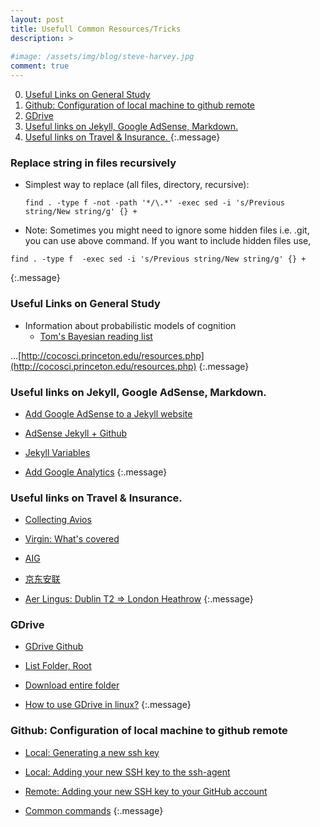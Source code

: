 ```yaml
---
layout: post
title: Usefull Common Resources/Tricks
description: >
  
#image: /assets/img/blog/steve-harvey.jpg
comment: true
---
```


0. [Useful Links on General Study](#useful-links-on-general-study)
0. [Github: Configuration of local machine to github remote](#github-configuration-of-local-machine-to-github-remote)
0. [GDrive](#gdrive)
0. [Useful links on Jekyll, Google AdSense, Markdown. ](#useful-links-on-jekyll-google-adsense-markdown)
0. [Useful links on Travel & Insurance.  ](#useful-links-on-travel--insurance)
{:.message}


### Replace string in files recursively
* Simplest way to replace (all files, directory, recursive): 
    ``` 
    find . -type f -not -path '*/\.*' -exec sed -i 's/Previous string/New string/g' {} + 
    ```
* Note: Sometimes you might need to ignore some hidden files i.e. .git, you can use above command.
If you want to include hidden files use,
```
find . -type f  -exec sed -i 's/Previous string/New string/g' {} +
```
{:.message}


### Useful Links on General Study
* Information about probabilistic models of cognition
  * [Tom's Bayesian reading list](http://cocosci.princeton.edu/tom/bayes.html)

...[http://cocosci.princeton.edu/resources.php](http://cocosci.princeton.edu/resources.php)
{:.message}


### Useful links on Jekyll, Google AdSense, Markdown. 
* [Add Google AdSense to a Jekyll website](https://mycyberuniverse.com/en-gb/add-google-adsense-to-a-jekyll-website.html)
* [AdSense Jekyll + Github](http://www.lewisgavin.co.uk/Google-Analytics-Adsense/)

* [Jekyll Variables](https://jekyllrb.com/docs/variables/)

* [Add Google Analytics](https://michaelsoolee.com/google-analytics-jekyll/)
{:.message}



### Useful links on Travel & Insurance. 
* [Collecting Avios](https://www.britishairways.com/en-gb/executive-club/collecting-avios)

* [Virgin: What's covered](https://uk.virginmoney.com/virgin/travel-insurance/whats-covered.jsp)

* [AIG](https://www.aig.com.cn/individuals/travel-insurance?utm_source=baidu&utm_campaign=%E9%80%9A%E7%94%A8%E8%AF%8D%2D%E6%97%85%E8%A1%8C%E9%99%A9&utm_adgroup=%E9%80%9A%E7%94%A8%2D%E6%97%85%E6%B8%B8%E9%99%A9&utm_term=%E6%97%85%E8%A1%8C%E4%BF%9D%E9%99%A9&utm_medium=search%5Fcpc&utm_channel=baidu%5Fpc&utm_content=tyc&bd_vid=10708153713933454488)

* [京东安联](https://www.allianz360.com/?media=d4cd86c5e9444316994e5a2c00fa9cd6&type=1)

* [Aer Lingus: Dublin T2 => London Heathrow](https://www.aerlingus.com/html/flightSearchResult.html#/fareType=ONEWAY&fareCategory=ECONOMY&promoCode=&numAdults=1&numChildren=0&numInfants=0&groupBooking=false&sourceAirportCode_0=DUB&destinationAirportCode_0=LHR&departureDate_0=2019-10-19&flightCode_0=EI168)
{:.message}


### GDrive
* [GDrive Github](https://github.com/gdrive-org/gdrive)

* [List Folder, Root](https://github.com/gdrive-org/gdrive/issues/116)

* [Download entire folder](https://askubuntu.com/questions/867284/using-gdrive-to-download-entire-folder)

* [How to use GDrive in linux?](http://www.linuxandubuntu.com/home/google-drive-cli-client-for-linux)
{:.message}


### Github: Configuration of local machine to github remote
* [Local: Generating a new ssh key](https://help.github.com/en/github/authenticating-to-github/generating-a-new-ssh-key-and-adding-it-to-the-ssh-agent#generating-a-new-ssh-key)


* [Local: Adding your new SSH key to the ssh-agent](https://help.github.com/en/github/authenticating-to-github/generating-a-new-ssh-key-and-adding-it-to-the-ssh-agent#adding-your-ssh-key-to-the-ssh-agent)


* [Remote: Adding your new SSH key to your GitHub account](https://help.github.com/en/github/authenticating-to-github/adding-a-new-ssh-key-to-your-github-account)


* [Common commands](https://github.com/XinshaoAmosWang/Deep-Metric-Embedding/blob/master/common_git.md)
{:.message}
